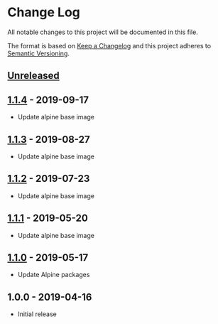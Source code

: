# Change Log
All notable changes to this project will be documented in this file.

The format is based on [Keep a Changelog](http://keepachangelog.com/)
and this project adheres to [Semantic Versioning](http://semver.org/).

## [Unreleased]

## [1.1.4] - 2019-09-17
- Update alpine base image

## [1.1.3] - 2019-08-27
- Update alpine base image

## [1.1.2] - 2019-07-23
- Update alpine base image

## [1.1.1] - 2019-05-20
- Update alpine base image

## [1.1.0] - 2019-05-17
- Update Alpine packages

## 1.0.0 - 2019-04-16
- Initial release

[Unreleased]:  https://github.com/gmitirol/alpine38/compare/1.1.4...HEAD
[1.1.4]: https://github.com/gmitirol/alpine38/compare/1.1.3...1.1.4
[1.1.3]: https://github.com/gmitirol/alpine38/compare/1.1.2...1.1.3
[1.1.2]: https://github.com/gmitirol/alpine38/compare/1.1.1...1.1.2
[1.1.1]: https://github.com/gmitirol/alpine38/compare/1.1.0...1.1.1
[1.1.0]: https://github.com/gmitirol/alpine38/compare/1.0.0...1.1.0
